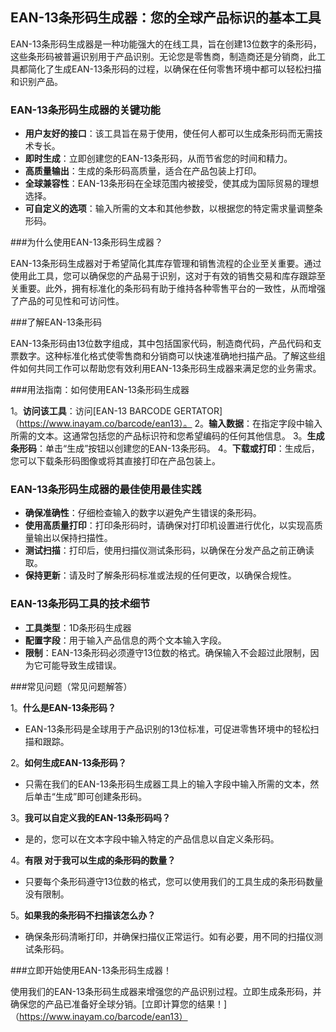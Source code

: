 ## EAN-13条形码生成器：您的全球产品标识的基本工具

EAN-13条形码生成器是一种功能强大的在线工具，旨在创建13位数字的条形码，这些条形码被普遍识别用于产品识别。无论您是零售商，制造商还是分销商，此工具都简化了生成EAN-13条形码的过程，以确保在任何零售环境中都可以轻松扫描和识别产品。

### EAN-13条形码生成器的关键功能

-  **用户友好的接口**：该工具旨在易于使用，使任何人都可以生成条形码而无需技术专长。
-  **即时生成**：立即创建您的EAN-13条形码，从而节省您的时间和精力。
-  **高质量输出**：生成的条形码高质量，适合在产品包装上打印。
-  **全球兼容性**：EAN-13条形码在全球范围内被接受，使其成为国际贸易的理想选择。
-  **可自定义的选项**：输入所需的文本和其他参数，以根据您的特定需求量调整条形码。

###为什么使用EAN-13条形码生成器？

EAN-13条形码生成器对于希望简化其库存管理和销售流程的企业至关重要。通过使用此工具，您可以确保您的产品易于识别，这对于有效的销售交易和库存跟踪至关重要。此外，拥有标准化的条形码有助于维持各种零售平台的一致性，从而增强了产品的可见性和可访问性。

###了解EAN-13条形码

EAN-13条形码由13位数字组成，其中包括国家代码，制造商代码，产品代码和支票数字。这种标准化格式使零售商和分销商可以快速准确地扫描产品。了解这些组件如何共同工作可以帮助您有效利用EAN-13条形码生成器来满足您的业务需求。

###用法指南：如何使用EAN-13条形码生成器

1。**访问该工具**：访问[EAN-13 BARCODE GERTATOR]（https://www.inayam.co/barcode/ean13）。
2。**输入数据**：在指定字段中输入所需的文本。这通常包括您的产品标识符和您希望编码的任何其他信息。
3。**生成条形码**：单击“生成”按钮以创建您的EAN-13条形码。
4。**下载或打印**：生成后，您可以下载条形码图像或将其直接打印在产品包装上。

### EAN-13条形码生成器的最佳使用最佳实践

-  **确保准确性**：仔细检查输入的数字以避免产生错误的条形码。
-  **使用高质量打印**：打印条形码时，请确保对打印机设置进行优化，以实现高质量输出以保持扫描性。
-  **测试扫描**：打印后，使用扫描仪测试条形码，以确保在分发产品之前正确读取。
-  **保持更新**：请及时了解条形码标准或法规的任何更改，以确保合规性。

### EAN-13条形码工具的技术细节

-  **工具类型**：1D条形码生成器
-  **配置字段**：用于输入产品信息的两个文本输入字段。
-  **限制**：EAN-13条形码必须遵守13位数的格式。确保输入不会超过此限制，因为它可能导致生成错误。

###常见问题（常见问题解答）

1。**什么是EAN-13条形码？**
-  EAN-13条形码是全球用于产品识别的13位标准，可促进零售环境中的轻松扫描和跟踪。

2。**如何生成EAN-13条形码？**
- 只需在我们的EAN-13条形码生成器工具上的输入字段中输入所需的文本，然后单击“生成”即可创建条形码。

3。**我可以自定义我的EAN-13条形码吗？**
- 是的，您可以在文本字段中输入特定的产品信息以自定义条形码。

4。**有限 对于我可以生成的条形码的数量？**
- 只要每个条形码遵守13位数的格式，您可以使用我们的工具生成的条形码数量没有限制。

5。**如果我的条形码不扫描该怎么办？**
- 确保条形码清晰打印，并确保扫描仪正常运行。如有必要，用不同的扫描仪测试条形码。

###立即开始使用EAN-13条形码生成器！

使用我们的EAN-13条形码生成器来增强您的产品识别过程。立即生成条形码，并确保您的产品已准备好全球分销。[立即计算您的结果！]（https://www.inayam.co/barcode/ean13）